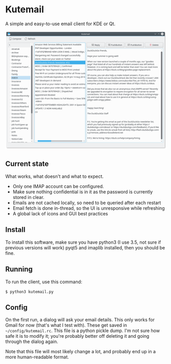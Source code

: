 # Kutemail

A simple and easy-to-use email client for KDE or Qt.

![screenshot of Kutemail in action](https://raw.githubusercontent.com/Etenil/kutemail/master/kutemail-screenshot.png)

## Current state

What works, what doesn't and what to expect.

- Only one IMAP account can be configured.
- Make sure nothing confidential is in it as the password is currently stored in clear.
- Emails are not cached locally, so need to be queried after each restart
- Email fetch is done in-thread, so the UI is unresponsive while refreshing
- A global lack of icons and GUI best practices

## Install

To install this software, make sure you have python3 (I use 3.5, not sure if previous versions will work)
pyqt5 and imaplib installed, then you should be fine.

## Running

To run the client, use this command:

```
$ python3 kutemail.py
```

## Config

On the first run, a dialog will ask your email details. This only works for Gmail for now (that's what
I test with). These get saved in `~/config/kutemail.rc`. This file is a python pickle dump. I'm not sure
how safe it is to modify it; you're probably better off deleting it and going through the dialog again.

Note that this file will most likely change a lot, and probably end up in a more human-readable format.
